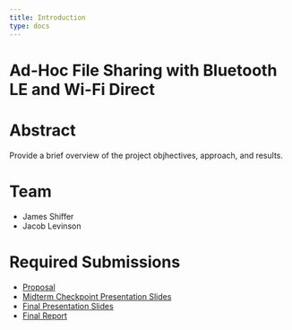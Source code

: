 ```yaml
---
title: Introduction
type: docs
---
```


# Ad-Hoc File Sharing with Bluetooth LE and Wi-Fi Direct

# Abstract

Provide a brief overview of the project objhectives, approach, and results.

# Team

* James Shiffer
* Jacob Levinson

# Required Submissions

* [Proposal](overview/project_proposal)
* [Midterm Checkpoint Presentation Slides](https://docs.google.com/presentation/d/1AAKBD53QhlYzido0T_tEvFvtnW23WoNDHx5tFFdH0XM/edit?usp=sharing)
* [Final Presentation Slides](https://docs.google.com/presentation/d/1c3ugULnKPDGRCKcK4NMqzFAOIVpCIHyZHJ_CP6mhu5Y/edit?usp=sharing)
* [Final Report](overview/final_report)
